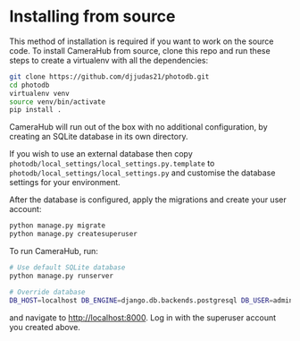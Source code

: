 # Installing from source

This method of installation is required if you want to work on the source code. To install CameraHub from source, clone this repo and run
these steps to create a virtualenv with all the dependencies:

```sh
git clone https://github.com/djjudas21/photodb.git
cd photodb
virtualenv venv
source venv/bin/activate
pip install .
```

CameraHub will run out of the box with no additional configuration, by creating an SQLite database in its own directory.

If you wish to use an external database then copy `photodb/local_settings/local_settings.py.template` to
`photodb/local_settings/local_settings.py` and customise the database settings for your environment.

After the database is configured, apply the migrations and create your user account:

```sh
python manage.py migrate
python manage.py createsuperuser
```

To run CameraHub, run:

```sh
# Use default SQLite database
python manage.py runserver

# Override database
DB_HOST=localhost DB_ENGINE=django.db.backends.postgresql DB_USER=admin DB_PASS=admin DB_PORT=5432 DB_NAME=photodb python3 manage.py runserver
```

and navigate to [http://localhost:8000](http://localhost:8000). Log in with the superuser account you created above.